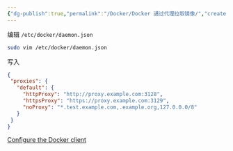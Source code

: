 ```yaml
---
{"dg-publish":true,"permalink":"/Docker/Docker 通过代理拉取镜像/","created":"2024-06-07 21:48:31","updated":"2024-06-07 21:50:56"}
---
```


编辑 `/etc/docker/daemon.json`

```bash
sudo vim /etc/docker/daemon.json
```

写入

```json
{
 "proxies": {
   "default": {
     "httpProxy": "http://proxy.example.com:3128",
     "httpsProxy": "https://proxy.example.com:3129",
     "noProxy": "*.test.example.com,.example.org,127.0.0.0/8"
   }
 }
}
```

 [Configure the Docker client](https://docs.docker.com/network/proxy/#configure-the-docker-client)